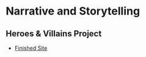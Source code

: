 <h1>Narrative and Storytelling</h1>

<h2>Heroes & Villains Project</h2>

+ [Finished Site](http://sarahjaneowens.github.io/302-heroes-villains/heroes_villains.html)